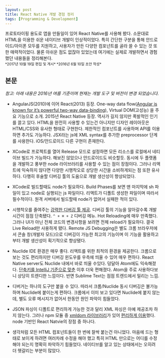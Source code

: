 ```yaml
---
layout: post
title: React Native 개발 경험 정리
tags: [Programming & Development]
---
```


<div class="message">
프로토타이핑 용도로 앱을 만들일이 있어 React Native를 사용해 봤다. 소문대로 HTML을 이용한 쉬운 네이티브 개발이 인상적이었다. 특히 간단한 구분을 통해 안드로이드/아이폰 모두를 지원하고, 사용자가 만든 다양한 컴포넌트를 골라 쓸 수 있는 것 또한 매력적이었다. 물론 아쉬운 점도 없잖아 있었는데 여기에는 실제로 개발하면서 경험했던 내용들을 정리해본다.
</div>

<small>
*2017년 10월 19일 편집 및 게시*  
*2016년 6월 10일 초안 작성*
</small>

## 본문
*참고: 아래 내용은 2016년 여름 기준이며 현재는 개발 도구 및 버전이 변경 되었습니다.*

- AngularJS(2010)에 이어 React(2013) 등장. One-way data flow([Angular is known for it’s powerful two-way data-binding](https://toddmotto.com/one-way-data-binding-in-angular-1-5/)), Virtual DOM(고성능) 을 주요 기능으로 소개. 2015년 React Native 등장. 역사가 길지 않지만 폭발적인 인기를 끌고 있다. HTML을 완전히 사용할 수 있는건 아니지만 디자인 레이아웃은 HTML/CSS와 유사한 형태로 구현한다. 제한적인 컴포넌트를 사용하며 API를 이용하면 추가도 가능하다. JSX라는 js에 XML syntax를 추가한 preprocessor 단계를 사용한다. iOS/안드로이드 다른 구현이 존재한다.

- XCode로 프로젝트를 열어 Release 모드로 설정하면 모든 리소스를 로컬에서 네티이브 빌드가 가능하다. 해보진 않았으나 안드로이드도 비슷할듯. 동시에 두 플랫폼을 개발하고 풍부한 node 라이브러리를 사용할 수 있는 점이 장점이다. 그러나 리액트에 익숙하지 않다면 다양한 시행착오로 상당한 시간을 소비하게되는 점 또한 유사하다. 다행히 후술할 디버깅 툴의 도움으로 개발 생산성이 향상되었다.

- XCode로 빌드할때도 node가 필요하다. Build Phases를 보면 맨 마지막에 sh 파일이 있고 node로 실행되는 js 파일이다. 리액트가 디폴트 생성한 파일이며 따라서 필수적이다. 원격 서버에서 빌드할때 node가 없어서 실패한 적이 있다.

- 시행착오를 줄여주는 [강력한 디버깅 툴 제공](https://facebook.github.io/react-native/docs/debugging.html). 디버깅 툴의 기능을 알아갈수록 개발 시간이 점점 단축됐다. `^ + ⌘ + Z` 디버깅 메뉴. Hot Reloading에 매우 만족했다. 그러나 UI가 아닌 전체 코드의 변경사항을 보려면 전체 reload가 필요하다. 결국 Live Reload만 사용하게 됐다. Remote JS Debugging은 별도 크롬 브라우저에서 콘솔 창(개발자 모드)으로 디버깅이 가능한 최고의 기능이며 이 기능을 활용하고 부터 개발 생산성이 획기적으로 향상됐다.

- Nuclide IDE 환경은 매우 좋다. 리액트를 위한 최적의 환경을 제공한다. 크롬으로 보는 것도 편리하지만 디버깅 윈도우를 우측에 띄울 수 있어 매우 편하다. React Native server도 Nuclide 내에서 바로 띄울 수있다. 덩달아 Atom에도 익숙해졌다. [단축키를 IntelliJ 기준으로 맞춘](https://atom.io/packages/intellij-idea-keymap) 이후 더욱 편해졌다. Atom을 주로 사용하다보니 상당히 트렌디한 느낌이다. 반면 Sublime Text는 점점 트렌드에서 밀리는 느낌.

- 디버거는 하나의 도구만 붙을 수 있다. 따라서 크롬/Nuclide 동시 디버깅은 불가능하며 Nuclide에 붙이는게 편하다. 크롬에서 이미 보고 있다면 Nuclide에 붙지 않는데, 별도 오류 메시지가 없어서 한동안 원인 파악이 힘들었다.

- JSON 파싱이 디폴트로 편리하게 가능한 것과 달리 XML 파싱은 아예 제공조차 하지 않는다. 그러나 npm 모듈 중 [xmldom 라이브러리](https://stackoverflow.com/questions/29805704/react-native-fetch-xml-data)가 있어 [편리하게 이용](https://github.com/kaich/ASReact/blob/master/App/Main/TypePage.js)했다. node 기반인 React Natvie의 장점 중 하나다.

- 생각처럼 모든 HTML 컴포넌트들이 한 번에 찰싹 붙는건 아니었다. 마음에 드는 형태로 보이게 하려면 여러차례 수정을 해야 했고 특히 HTML 만으로는 어디를 수정해야 되는지 명확히 파악하기 힘들었다. 네이티브를 알고 있는 상태에서는 오히려 더 헷갈리는 부분이 많았다.

